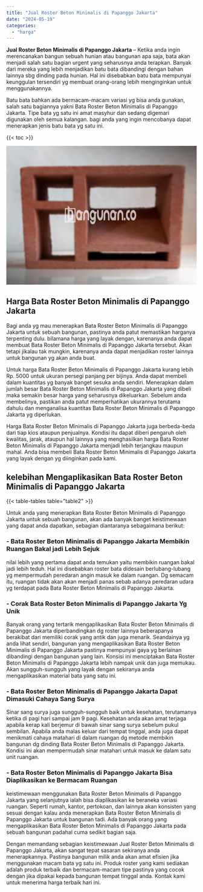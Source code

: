 ```yaml
---
title: "Jual Roster Beton Minimalis di Papanggo Jakarta"
date: "2024-05-19"
categories: 
  - "harga"
---
```


**Jual Roster Beton Minimalis di Papanggo Jakarta** – Ketika anda ingin merencanakan bangun sebuah hunian atau bangunan apa saja, bata akan menjadi salah satu bagian urgent yang seharusnya anda terapkan. Banyak dari mereka yang lebih menjadikan batu bata dibandingi dengan bahan lainnya sbg dinding pada hunian. Hal ini disebabkan batu bata mempunyai keunggulan tersendiri yg membuat orang-orang lebih menginginkan untuk menggunakannya.

Batu bata bahkan ada bermacam-macam variasi yg bisa anda gunakan, salah satu bagiannya yakni Bata Roster Beton Minimalis di Papanggo Jakarta. Tipe bata yg satu ini amat masyhur dan sedang digemari digunakan oleh semua kalangan. bagi anda yang ingin mencobanya dapat menerapkan jenis batu bata yg satu ini.

{{< toc >}}

![Jual Roster Beton Minimalis di Papanggo Jakarta](/images/bata-roster-minimalis-36.png)

## Harga Bata Roster Beton Minimalis di Papanggo Jakarta

Bagi anda yg mau menerapkan Bata Roster Beton Minimalis di Papanggo Jakarta untuk sebuah bangunan, pastinya anda patut memastikan harganya terpenting dulu. bilamana harga yang layak dengan, karenanya anda dapat membuat Bata Roster Beton Minimalis di Papanggo Jakarta tersebut. Akan tetapi jikalau tak mungkin, karenanya anda dapat menjadikan roster lainnya untuk bangunan yg akan anda buat.

Untuk harga Bata Roster Beton Minimalis di Papanggo Jakarta kurang lebih Rp. 5000 untuk ukuran persegi panjang per bijinya. Anda dapat membeli dalam kuantitas yg banyak banget sesuka anda sendiri. Menerapkan dalam jumlah besar Bata Roster Beton Minimalis di Papanggo Jakarta yang dibeli maka semakin besar harga yang seharusnya dikeluarkan. Sebelum anda membelinya, pastikan anda patut memperhatikan ukurannya terutama dahulu dan menganalisa kuantitas Bata Roster Beton Minimalis di Papanggo Jakarta yg diperlukan.

Harga Bata Roster Beton Minimalis di Papanggo Jakarta juga berbeda-beda dari tiap kios ataupun penjualnya. Kondisi itu dapat diberi pengaruh oleh kwalitas, jarak, ataupun hal lainnya yang menghasilkan harga Bata Roster Beton Minimalis di Papanggo Jakarta menjadi lebih terjangkau maupun mahal. Anda bisa membeli Bata Roster Beton Minimalis di Papanggo Jakarta yang layak dengan yg diinginkan pada kami.

## kelebihan Mengaplikasikan Bata Roster Beton Minimalis di Papanggo Jakarta

{{< table-tables table="table2" >}}

Untuk anda yang menerapkan Bata Roster Beton Minimalis di Papanggo Jakarta untuk sebuah bangunan, akan ada banyak banget keistimewaan yang dapat anda dapatkan, sebagian diantaranya sebagaimana berikut:

### \- Bata Roster Beton Minimalis di Papanggo Jakarta Membikin Ruangan Bakal jadi Lebih Sejuk

nilai lebih yang pertama dapat anda temukan yaitu membikin ruangan bakal jadi lebih teduh. Hal ini disebabkan roster bata didesain berlubang-lubang yg mempermudah peredaran angin masuk ke dalam ruangan. Dg semacam itu, ruangan tidak akan akan menjadi panas sebab adanya peredaran udara yg terdapat pada Bata Roster Beton Minimalis di Papanggo Jakarta.

### \- Corak Bata Roster Beton Minimalis di Papanggo Jakarta Yg Unik

Banyak orang yang tertarik mengaplikasikan Bata Roster Beton Minimalis di Papanggo Jakarta diperbandingkan dg roster lainnya beberapanya berakibat dari memiliki corak yang antik dan juga menarik. Seandainya yg anda lihat sendiri, bangunan yang mengaplikasikan Bata Roster Beton Minimalis di Papanggo Jakarta pastinya mempunyai gaya yg berlainan dibandingi dengan bangunan yang lain. Konsisi ini menciptakan Bata Roster Beton Minimalis di Papanggo Jakarta lebih nampak unik dan juga memukau. Akan sungguh-sungguh yang layak dengan sekiranya anda mengaplikasikan material bata yang satu ini.

### \- Bata Roster Beton Minimalis di Papanggo Jakarta Dapat Dimasuki Cahaya Sang Surya

Sinar sang surya juga sungguh-sungguh baik untuk kesehatan, terutamanya ketika di pagi hari sampai jam 9 pagi. Kesehatan anda akan amat terjaga apabila kerap kali berjemur di bawah sinar sang surya sebelum pukul sembilan. Apabila anda malas keluar dari tempat tinggal, anda juga dapat menikmati cahaya matahari di dalam ruangan dg metode membikin bangunan dg dinding Bata Roster Beton Minimalis di Papanggo Jakarta. Kondisi ini akan mempermudah sinar matahari untuk masuk ke dalam satu unit ruangan.

### \- Bata Roster Beton Minimalis di Papanggo Jakarta Bisa Diaplikasikan ke Bermacam Ruangan

keistimewaan menggunakan Bata Roster Beton Minimalis di Papanggo Jakarta yang selanjutnya ialah bisa diaplikasikan ke beraneka variasi ruangan. Seperti rumah, kantor, pertokoan, dan lainnya akan konsisten yang sesuai dengan kalau anda menerapkan Bata Roster Beton Minimalis di Papanggo Jakarta untuk bangunan tadi. Ada banyak orang yang mengaplikasikan Bata Roster Beton Minimalis di Papanggo Jakarta pada sebuah bangunan padahal cuma sedikit bagian saja.

Dengan memandang sebagian keistimewaan Jual Roster Beton Minimalis di Papanggo Jakarta, akan sangat tepat sasaran sekiranya anda menerapkannya. Pastinya bangunan milik anda akan amat efisien jika menggunakan macam bata yg satu ini. Produk roster yang kami sediakan adalah produk terbaik dan bermacam-macam tipe pastinya yang cocok dengan jika dipakai kepada bangunan tempat tinggal anda. Kontak kami untuk menerima harga terbaik hari ini.
